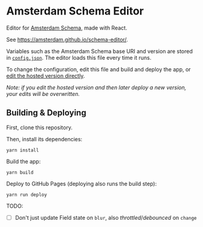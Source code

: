 # Amsterdam Schema Editor

Editor for [Amsterdam Schema](https://github.com/Amsterdam/amsterdam-schema), made with React.

See https://amsterdam.github.io/schema-editor/.

Variables such as the Amsterdam Schema base URI and version are stored in [`config.json`](config.json). The editor loads this file every time it runs.

To change the configuration, edit this file and build and deploy the app, or [edit the hosted version directly](https://github.com/Amsterdam/schema-editor/blob/gh-pages/config.json).

_Note: if you edit the hosted version and then later deploy a new version, your edits will be overwritten._

## Building & Deploying

First, clone this repository.

Then, install its dependencies:

    yarn install

Build the app:

    yarn build

Deploy to GitHub Pages (deploying also runs the build step):

    yarn run deploy

TODO:

- [ ] Don't just update Field state on `blur`, also _throttled_/_debounced_ on `change`
